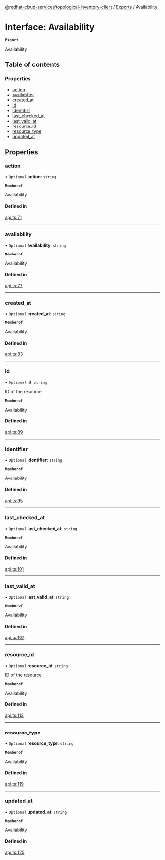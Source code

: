 [@redhat-cloud-services/topological-inventory-client](../README.md) / [Exports](../modules.md) / Availability

# Interface: Availability

**`Export`**

Availability

## Table of contents

### Properties

- [action](Availability.md#action)
- [availability](Availability.md#availability)
- [created\_at](Availability.md#created_at)
- [id](Availability.md#id)
- [identifier](Availability.md#identifier)
- [last\_checked\_at](Availability.md#last_checked_at)
- [last\_valid\_at](Availability.md#last_valid_at)
- [resource\_id](Availability.md#resource_id)
- [resource\_type](Availability.md#resource_type)
- [updated\_at](Availability.md#updated_at)

## Properties

### action

• `Optional` **action**: `string`

**`Memberof`**

Availability

#### Defined in

[api.ts:71](https://github.com/RedHatInsights/javascript-clients/blob/main/packages/topological-inventory/api.ts#L71)

___

### availability

• `Optional` **availability**: `string`

**`Memberof`**

Availability

#### Defined in

[api.ts:77](https://github.com/RedHatInsights/javascript-clients/blob/main/packages/topological-inventory/api.ts#L77)

___

### created\_at

• `Optional` **created\_at**: `string`

**`Memberof`**

Availability

#### Defined in

[api.ts:83](https://github.com/RedHatInsights/javascript-clients/blob/main/packages/topological-inventory/api.ts#L83)

___

### id

• `Optional` **id**: `string`

ID of the resource

**`Memberof`**

Availability

#### Defined in

[api.ts:89](https://github.com/RedHatInsights/javascript-clients/blob/main/packages/topological-inventory/api.ts#L89)

___

### identifier

• `Optional` **identifier**: `string`

**`Memberof`**

Availability

#### Defined in

[api.ts:95](https://github.com/RedHatInsights/javascript-clients/blob/main/packages/topological-inventory/api.ts#L95)

___

### last\_checked\_at

• `Optional` **last\_checked\_at**: `string`

**`Memberof`**

Availability

#### Defined in

[api.ts:101](https://github.com/RedHatInsights/javascript-clients/blob/main/packages/topological-inventory/api.ts#L101)

___

### last\_valid\_at

• `Optional` **last\_valid\_at**: `string`

**`Memberof`**

Availability

#### Defined in

[api.ts:107](https://github.com/RedHatInsights/javascript-clients/blob/main/packages/topological-inventory/api.ts#L107)

___

### resource\_id

• `Optional` **resource\_id**: `string`

ID of the resource

**`Memberof`**

Availability

#### Defined in

[api.ts:113](https://github.com/RedHatInsights/javascript-clients/blob/main/packages/topological-inventory/api.ts#L113)

___

### resource\_type

• `Optional` **resource\_type**: `string`

**`Memberof`**

Availability

#### Defined in

[api.ts:119](https://github.com/RedHatInsights/javascript-clients/blob/main/packages/topological-inventory/api.ts#L119)

___

### updated\_at

• `Optional` **updated\_at**: `string`

**`Memberof`**

Availability

#### Defined in

[api.ts:125](https://github.com/RedHatInsights/javascript-clients/blob/main/packages/topological-inventory/api.ts#L125)
